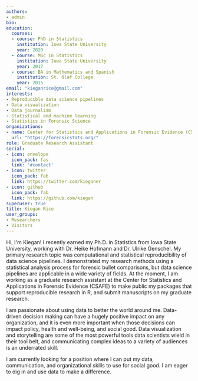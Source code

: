 ```yaml
---
authors:
- admin
bio: 
education:
  courses:
  - course: PhD in Statistics
    institution: Iowa State University
    year: 2020
  - course: MSc in Statistics
    institution: Iowa State University
    year: 2017
  - course: BA in Mathematics and Spanish
    institution: St. Olaf College
    year: 2015
email: "kieganrice@gmail.com"
interests:
- Reproducible data science pipelines 
- Data visualization
- Data journalism
- Statistical and machine learning 
- Statistics in Forensic Science 
organizations:
- name: Center for Statistics and Applications in Forensic Evidence (CSAFE)  
  url: "https://forensicstats.org/"
role: Graduate Research Assistant
social:
- icon: envelope
  icon_pack: fas
  link: '#contact'
- icon: twitter
  icon_pack: fab
  link: https://twitter.com/kieganer
- icon: github
  icon_pack: fab
  link: https://github.com/kiegan
superuser: true
title: Kiegan Rice
user_groups:
- Researchers
- Visitors
---
```


Hi, I'm Kiegan! I recently earned my Ph.D. in Statistics from Iowa State University, working with Dr. Heike Hofmann and Dr. Ulrike Genschel. My primary research topic was computational and statistical reproducibility of data science pipelines. I demonstrated my research methods using a statistical analysis process for forensic bullet comparisons, but data science pipelines are applicable in a wide variety of fields. At the moment, I am working as a graduate research assistant at the Center for Statistics and Applications in Forensic Evidence (CSAFE) to make public my packages that support reproducible research in R, and submit manuscripts on my graduate research.  

I am passionate about using data to better the world around me. Data-driven decision making can have a hugely positive impact on any organization, and it is even more important when those decisions can impact policy, health and well-being, and social good. Data visualization and storytelling are some of the most powerful tools data scientists wield in their tool belt, and communicating complex ideas to a variety of audiences is an underrated skill.  

I am currently looking for a position where I can put my data, communication, and organizational skills to use for social good. I am eager to dig in and use data to make a difference.  



